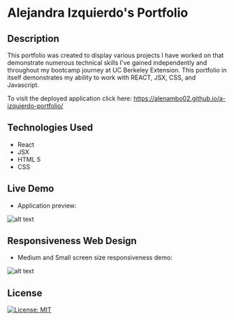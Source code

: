 # Alejandra Izquierdo's Portfolio

## Description
This portfolio was created to display various projects I have worked on that demonstrate numerous technical skills I've gained independently and throughout my bootcamp journey at UC Berkeley Extension. This portfolio in itself demonstrates my ability to work with REACT, JSX, CSS, and Javascript.

To visit the deployed application click here: https://alenambo02.github.io/a-izquierdo-portfolio/

## Technologies Used
- React 
- JSX
- HTML 5
- CSS

## Live Demo   

- Application preview:  

![alt text](./src/assets/portfolio.gif)

## Responsiveness Web Design   

- Medium and Small screen size responsiveness demo:  

![alt text](./src/assets/res.gif)

## License   

[![License: MIT](https://img.shields.io/badge/License-MIT-yellow.svg)](https://opensource.org/licenses/MIT)